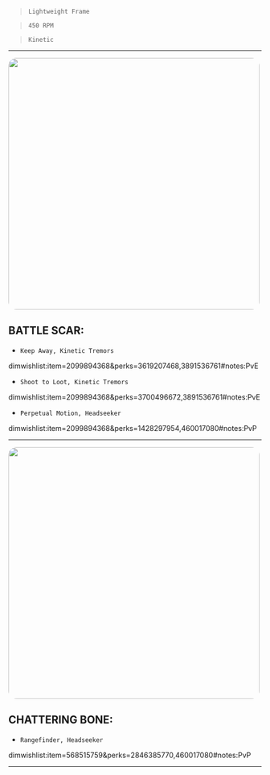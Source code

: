 > `Lightweight Frame`

> `450 RPM`

> `Kinetic`

---

<img src="https://bungie.net/common/destiny2_content/screenshots/2099894368.jpg" width="500px" style="border-radius: 16px">

## BATTLE SCAR:

-   `Keep Away, Kinetic Tremors`

dimwishlist:item=2099894368&perks=3619207468,3891536761#notes:PvE

-   `Shoot to Loot, Kinetic Tremors`

dimwishlist:item=2099894368&perks=3700496672,3891536761#notes:PvE

-   `Perpetual Motion, Headseeker`

dimwishlist:item=2099894368&perks=1428297954,460017080#notes:PvP

---

<img src="https://bungie.net/common/destiny2_content/screenshots/568515759.jpg" width="500px" style="border-radius: 16px">

## CHATTERING BONE:

-   `Rangefinder, Headseeker`

dimwishlist:item=568515759&perks=2846385770,460017080#notes:PvP

---
